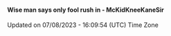 #### Wise man says only fool rush in - McKidKneeKaneSir
Updated on 07/08/2023 - 16:09:54 (UTC) Time Zone
